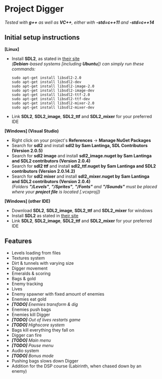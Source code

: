 # Project Digger

*Tested with **g++** as well as **VC++**, either with **-std=c++11** and **-std=c++14***

## Initial setup instructions
**[Linux]**
 - Install **SDL2**, as stated in [their site](https://wiki.libsdl.org/Installation)  
   *(**Debian**-based systems [including **Ubuntu**]) can simply run these commands:*
    ```
    sudo apt-get install libsdl2-2.0
    sudo apt-get install libsdl2-dev
    sudo apt-get install libsdl2-image-2.0
    sudo apt-get install libsdl2-image-dev
    sudo apt-get install libsdl2-ttf-2.0
    sudo apt-get install libsdl2-ttf-dev
    sudo apt-get install libsdl2-mixer-2.0
    sudo apt-get install libsdl2-mixer-dev
    ```
 - Link **SDL2**, **SDL2_image**, **SDL2_ttf** and **SDL2_mixer** for your preferred IDE
 
**[Windows] (Visual Studio)**
 - Right click on your project's **References** -> **Manage NuGet Packages**
 - Search for **sdl2** and install **sdl2 by Sam Lantinga, SDL Contributors (Version 2.0.5)**
 - Search for **sdl2 image** and install **sdl2_image.nuget by Sam Lantinga and SDL2 contributors (Version 2.0.4)**
 - Search for **sdl2 ttf** and install **sdl2_ttf.nuget by Sam Lantinga and SDL2 contributors (Version 2.0.14.2)**
 - Search for **sdl2 mixer** and install **sdl2_mixer.nuget by Sam Lantinga and SDL2 contributors (Version 2.0.4)**  
 *(Folders **"/Levels"**, **"/Sprites"**, **"/Fonts"** and **"/Sounds"** must be placed where your **project file** is located [.vcxproj])*

**[Windows] (other IDE)**
 - Download **SDL2**, **SDL2_image**, **SDL2_ttf** and **SDL2_mixer** for windows
 - Install **SDL2** as stated in [their site](https://wiki.libsdl.org/Installation)
 - Link **SDL2**, **SDL2_image**, **SDL2_ttf** and **SDL2_mixer** for your preferred IDE


## Features
 - Levels loading from files
 - Textures system
 - Dirt & tunnels with varying size
 - Digger movement
 - Emeralds & scoring
 - Bags & gold
 - Enemy tracking
 - Lives
 - Enemy spawner with fixed amount of enemies
 - Enemies eat gold
 - ***[TODO]** Enemies transform & dig*
 - Enemies push bags
 - Enemies kill Digger
 - ***[TODO]** Out of lives restarts game*
 - ***[TODO]** Highscore system*
 - Bags kill everything they fall on
 - Digger can fire
 - ***[TODO]** Main menu*
 - ***[TODO]** Pause menu* 
 - Audio system
 - ***[TODO]** Bonus mode*
 - Pushing bags slows down Digger
 - Addition for the DSP course (Labirinth, when chased down by an enemy)
